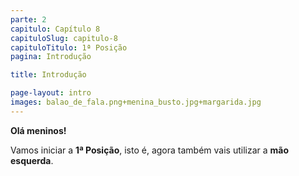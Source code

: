 ```yaml
---
parte: 2
capitulo: Capítulo 8
capituloSlug: capitulo-8
capituloTitulo: 1ª Posição
pagina: Introdução

title: Introdução

page-layout: intro
images: balao_de_fala.png+menina_busto.jpg+margarida.jpg
---
```


**Olá meninos!** 

Vamos iniciar a **1ª Posição**, isto é, agora também vais utilizar a **mão esquerda**.